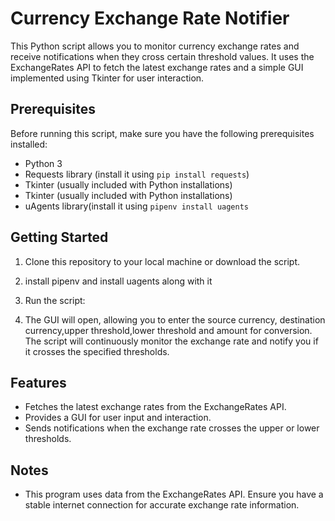 # Currency Exchange Rate Notifier

This Python script allows you to monitor currency exchange rates and receive notifications when they cross certain threshold values. It uses the ExchangeRates API to fetch the latest exchange rates and a simple GUI implemented using Tkinter for user interaction.

## Prerequisites

Before running this script, make sure you have the following prerequisites installed:
- Python 3
- Requests library (install it using `pip install requests`)
- Tkinter (usually included with Python installations)
- Tkinter (usually included with Python installations)
- uAgents library(install it using `pipenv install uagents`


## Getting Started

1. Clone this repository to your local machine or download the script.

2. install pipenv and install uagents along with it 

3. Run the script:

4. The GUI will open, allowing you to enter the source currency, destination currency,upper threshold,lower threshold and amount for conversion. The script will continuously monitor the exchange rate and notify you if it crosses the specified thresholds.

## Features

- Fetches the latest exchange rates from the ExchangeRates API.
- Provides a GUI for user input and interaction.
- Sends notifications when the exchange rate crosses the upper or lower thresholds.

## Notes

- This program uses data from the ExchangeRates API. Ensure you have a stable internet connection for accurate exchange rate information.
